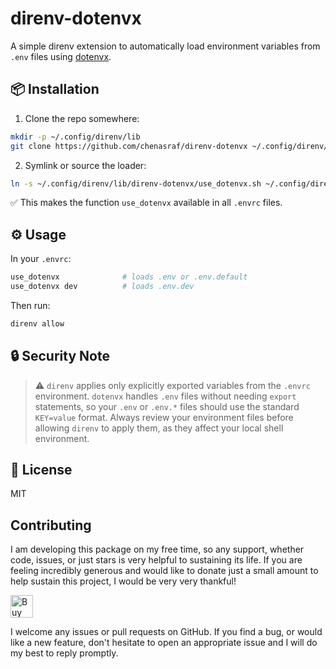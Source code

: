 # direnv-dotenvx

A simple direnv extension to automatically load environment variables from `.env` files using
[dotenvx](https://dotenvx.com/).

## 📦 Installation

1. Clone the repo somewhere:

```sh
mkdir -p ~/.config/direnv/lib
git clone https://github.com/chenasraf/direnv-dotenvx ~/.config/direnv/lib/direnv-dotenvx
```

2. Symlink or source the loader:

```sh
ln -s ~/.config/direnv/lib/direnv-dotenvx/use_dotenvx.sh ~/.config/direnv/lib/use_dotenvx.sh
```

✅ This makes the function `use_dotenvx` available in all `.envrc` files.

## ⚙️ Usage

In your `.envrc`:

```sh
use_dotenvx              # loads .env or .env.default
use_dotenvx dev          # loads .env.dev
```

Then run:

```sh
direnv allow
```

## 🔒 Security Note

> ⚠️ `direnv` applies only explicitly exported variables from the `.envrc` environment. `dotenvx`
> handles `.env` files without needing `export` statements, so your `.env` or `.env.*` files should
> use the standard `KEY=value` format. Always review your environment files before allowing `direnv`
> to apply them, as they affect your local shell environment.

## 📝 License

MIT

## Contributing

I am developing this package on my free time, so any support, whether code, issues, or just stars is
very helpful to sustaining its life. If you are feeling incredibly generous and would like to donate
just a small amount to help sustain this project, I would be very very thankful!

<a href='https://ko-fi.com/casraf' target='_blank'>
  <img height='36' style='border:0px;height:36px;'
    src='https://cdn.ko-fi.com/cdn/kofi1.png?v=3'
    alt='Buy Me a Coffee at ko-fi.com' />
</a>

I welcome any issues or pull requests on GitHub. If you find a bug, or would like a new feature,
don't hesitate to open an appropriate issue and I will do my best to reply promptly.

